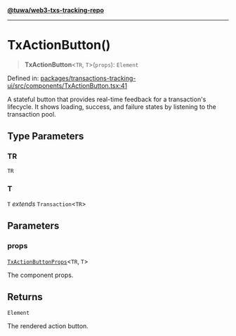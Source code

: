 [**@tuwa/web3-txs-tracking-repo**](../../../README.md)

***

# TxActionButton()

> **TxActionButton**\<`TR`, `T`\>(`props`): `Element`

Defined in: [packages/transactions-tracking-ui/src/components/TxActionButton.tsx:41](https://github.com/TuwaIO/web3-transactions-tracking/blob/4a237b00ed848de7f49da6090247382e0e9beb07/packages/transactions-tracking-ui/src/components/TxActionButton.tsx#L41)

A stateful button that provides real-time feedback for a transaction's lifecycle.
It shows loading, success, and failure states by listening to the transaction pool.

## Type Parameters

### TR

`TR`

### T

`T` *extends* `Transaction`\<`TR`\>

## Parameters

### props

[`TxActionButtonProps`](../interfaces/TxActionButtonProps.md)\<`TR`, `T`\>

The component props.

## Returns

`Element`

The rendered action button.
